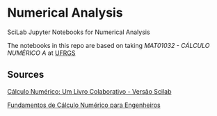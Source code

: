 # Numerical Analysis
SciLab Jupyter Notebooks for Numerical Analysis

The notebooks in this repo are based on taking *MAT01032 - CÁLCULO NUMÉRICO A* at [UFRGS](http://www.ufrgs.br/ufrgs/inicial)
## Sources
[Cálculo Numérico: Um Livro Colaborativo - Versão Scilab](https://www.ufrgs.br/reamat/CalculoNumerico/livro-sci/main.html)

[Fundamentos de Cálculo Numérico para Engenheiros](http://biblioteca.facige.com.br/biblioteca/wp-content/uploads/2013/05/calculo-numerico-bortoli.pdf)
